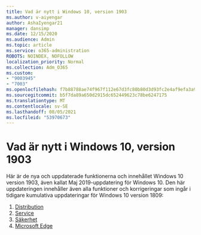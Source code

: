 ```yaml
---
title: Vad är nytt i Windows 10, version 1903
ms.author: v-aiyengar
author: AshaIyengar21
manager: dansimp
ms.date: 12/15/2020
ms.audience: Admin
ms.topic: article
ms.service: o365-administration
ROBOTS: NOINDEX, NOFOLLOW
localization_priority: Normal
ms.collection: Adm_O365
ms.custom:
- "9003945"
- "7003"
ms.openlocfilehash: f7b88788ae74f967f112e67d3fc80b80d3d93fc2e4af9efa3a977d16d1d70350
ms.sourcegitcommit: b5f7da89a650d2915dc652449623c78be6247175
ms.translationtype: MT
ms.contentlocale: sv-SE
ms.lasthandoff: 08/05/2021
ms.locfileid: "53970673"
---
```

# <a name="whats-new-in-windows-10-version-1903"></a>Vad är nytt i Windows 10, version 1903

Här är de nya och uppdaterade funktionerna och innehållet Windows 10 version 1903, även kallat Maj 2019-uppdatering för Windows 10. Den här uppdateringen innehåller även alla funktioner och korrigeringar som ingår i tidigare kumulativa uppdateringar för Windows 10 version 1809:

1. [Distribution](https://go.microsoft.com/fwlink/?linkid=2114296)
1. [Service](https://go.microsoft.com/fwlink/?linkid=2114493)
1. [Säkerhet](https://go.microsoft.com/fwlink/?linkid=2114297)
1. [Microsoft Edge](https://go.microsoft.com/fwlink/?linkid=2114298)
